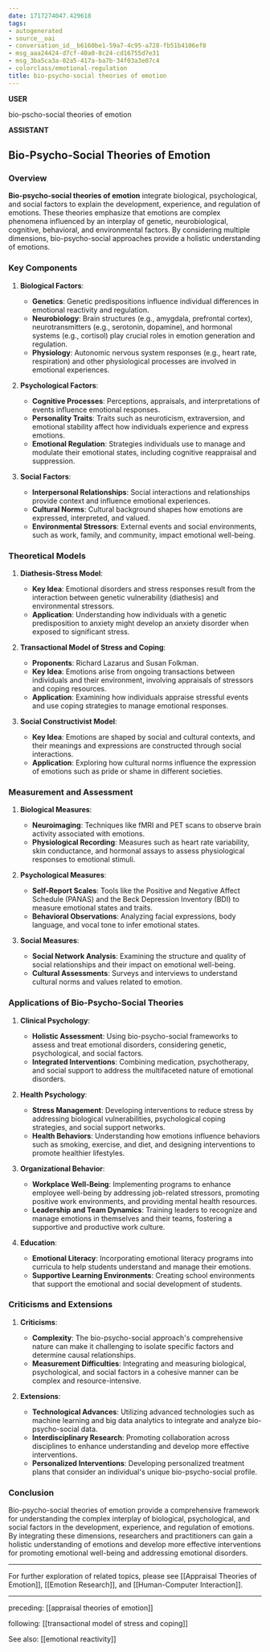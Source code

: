 ```yaml
---
date: 1717274047.429618
tags:
- autogenerated
- source__oai
- conversation_id__b6160be1-59a7-4c95-a728-fb51b4106ef8
- msg_aaa24424-d7cf-40a0-8c24-cd16755d7e31
- msg_3ba5ca3a-02a5-417a-ba7b-34f03a3e07c4
- colorclass/emotional-regulation
title: bio-psycho-social theories of emotion
---
```


**USER**

bio-pscho-social theories of emotion


**ASSISTANT**

## Bio-Psycho-Social Theories of Emotion

### Overview

**Bio-psycho-social theories of emotion** integrate biological, psychological, and social factors to explain the development, experience, and regulation of emotions. These theories emphasize that emotions are complex phenomena influenced by an interplay of genetic, neurobiological, cognitive, behavioral, and environmental factors. By considering multiple dimensions, bio-psycho-social approaches provide a holistic understanding of emotions.

### Key Components

1. **Biological Factors**:
    - **Genetics**: Genetic predispositions influence individual differences in emotional reactivity and regulation.
    - **Neurobiology**: Brain structures (e.g., amygdala, prefrontal cortex), neurotransmitters (e.g., serotonin, dopamine), and hormonal systems (e.g., cortisol) play crucial roles in emotion generation and regulation.
    - **Physiology**: Autonomic nervous system responses (e.g., heart rate, respiration) and other physiological processes are involved in emotional experiences.

2. **Psychological Factors**:
    - **Cognitive Processes**: Perceptions, appraisals, and interpretations of events influence emotional responses.
    - **Personality Traits**: Traits such as neuroticism, extraversion, and emotional stability affect how individuals experience and express emotions.
    - **Emotional Regulation**: Strategies individuals use to manage and modulate their emotional states, including cognitive reappraisal and suppression.

3. **Social Factors**:
    - **Interpersonal Relationships**: Social interactions and relationships provide context and influence emotional experiences.
    - **Cultural Norms**: Cultural background shapes how emotions are expressed, interpreted, and valued.
    - **Environmental Stressors**: External events and social environments, such as work, family, and community, impact emotional well-being.

### Theoretical Models

1. **Diathesis-Stress Model**:
    - **Key Idea**: Emotional disorders and stress responses result from the interaction between genetic vulnerability (diathesis) and environmental stressors.
    - **Application**: Understanding how individuals with a genetic predisposition to anxiety might develop an anxiety disorder when exposed to significant stress.

2. **Transactional Model of Stress and Coping**:
    - **Proponents**: Richard Lazarus and Susan Folkman.
    - **Key Idea**: Emotions arise from ongoing transactions between individuals and their environment, involving appraisals of stressors and coping resources.
    - **Application**: Examining how individuals appraise stressful events and use coping strategies to manage emotional responses.

3. **Social Constructivist Model**:
    - **Key Idea**: Emotions are shaped by social and cultural contexts, and their meanings and expressions are constructed through social interactions.
    - **Application**: Exploring how cultural norms influence the expression of emotions such as pride or shame in different societies.

### Measurement and Assessment

1. **Biological Measures**:
    - **Neuroimaging**: Techniques like fMRI and PET scans to observe brain activity associated with emotions.
    - **Physiological Recording**: Measures such as heart rate variability, skin conductance, and hormonal assays to assess physiological responses to emotional stimuli.

2. **Psychological Measures**:
    - **Self-Report Scales**: Tools like the Positive and Negative Affect Schedule (PANAS) and the Beck Depression Inventory (BDI) to measure emotional states and traits.
    - **Behavioral Observations**: Analyzing facial expressions, body language, and vocal tone to infer emotional states.

3. **Social Measures**:
    - **Social Network Analysis**: Examining the structure and quality of social relationships and their impact on emotional well-being.
    - **Cultural Assessments**: Surveys and interviews to understand cultural norms and values related to emotion.

### Applications of Bio-Psycho-Social Theories

1. **Clinical Psychology**:
    - **Holistic Assessment**: Using bio-psycho-social frameworks to assess and treat emotional disorders, considering genetic, psychological, and social factors.
    - **Integrated Interventions**: Combining medication, psychotherapy, and social support to address the multifaceted nature of emotional disorders.

2. **Health Psychology**:
    - **Stress Management**: Developing interventions to reduce stress by addressing biological vulnerabilities, psychological coping strategies, and social support networks.
    - **Health Behaviors**: Understanding how emotions influence behaviors such as smoking, exercise, and diet, and designing interventions to promote healthier lifestyles.

3. **Organizational Behavior**:
    - **Workplace Well-Being**: Implementing programs to enhance employee well-being by addressing job-related stressors, promoting positive work environments, and providing mental health resources.
    - **Leadership and Team Dynamics**: Training leaders to recognize and manage emotions in themselves and their teams, fostering a supportive and productive work culture.

4. **Education**:
    - **Emotional Literacy**: Incorporating emotional literacy programs into curricula to help students understand and manage their emotions.
    - **Supportive Learning Environments**: Creating school environments that support the emotional and social development of students.

### Criticisms and Extensions

1. **Criticisms**:
    - **Complexity**: The bio-psycho-social approach's comprehensive nature can make it challenging to isolate specific factors and determine causal relationships.
    - **Measurement Difficulties**: Integrating and measuring biological, psychological, and social factors in a cohesive manner can be complex and resource-intensive.

2. **Extensions**:
    - **Technological Advances**: Utilizing advanced technologies such as machine learning and big data analytics to integrate and analyze bio-psycho-social data.
    - **Interdisciplinary Research**: Promoting collaboration across disciplines to enhance understanding and develop more effective interventions.
    - **Personalized Interventions**: Developing personalized treatment plans that consider an individual's unique bio-psycho-social profile.

### Conclusion

Bio-psycho-social theories of emotion provide a comprehensive framework for understanding the complex interplay of biological, psychological, and social factors in the development, experience, and regulation of emotions. By integrating these dimensions, researchers and practitioners can gain a holistic understanding of emotions and develop more effective interventions for promoting emotional well-being and addressing emotional disorders.

---

For further exploration of related topics, please see [[Appraisal Theories of Emotion]], [[Emotion Research]], and [[Human-Computer Interaction]].


---

preceding: [[appraisal theories of emotion]]  


following: [[transactional model of stress and coping]]

See also: [[emotional reactivity]]